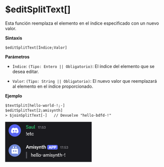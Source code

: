 
# $editSplitText[]

Esta función reemplaza el elemento en el índice especificado con un nuevo valor.  

**Sintaxis** 
```plaintext
$editSplitText[Índice;Valor]
```  

**Parámetros**

- `Índice`: `(Tipo: Entero || Obligatorio)`: El índice del elemento que se desea editar.  

- `Valor`: `(Tipo: String || Obligatorio)`: El nuevo valor que reemplazará al elemento en el índice proporcionado.  

 

**Ejemplo**  

```plaintext
$textSplit[hello-world-!;-]
$editSplitText[2;amisynth]
> $joinSplitText[-]   // Devuelve "hello-bdfd-!"
```

![alt text](image-35.png)